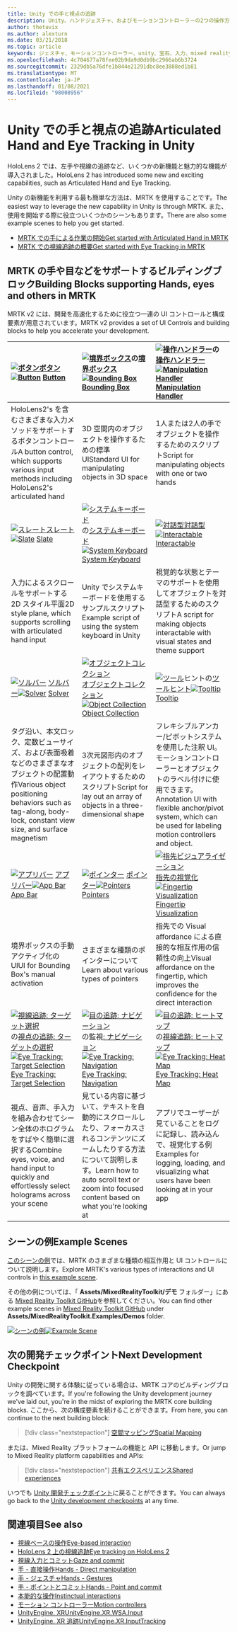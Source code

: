 ```yaml
---
title: Unity での手と視点の追跡
description: Unity、ハンドジェスチャ、およびモーションコントローラーの2つの操作方法について説明します。
author: thetuvix
ms.author: alexturn
ms.date: 03/21/2018
ms.topic: article
keywords: ジェスチャ、モーションコントローラー、unity、宝石、入力、mixed reality ヘッドセット、windows mixed reality ヘッドセット、virtual reality ヘッドセット、MRTK、Mixed Reality Toolkit
ms.openlocfilehash: 4c704677a78fee02b9da9d0db9bc2966ab6b3724
ms.sourcegitcommit: 2329db5a76dfe1b844e21291dbc8ee3888ed1b81
ms.translationtype: MT
ms.contentlocale: ja-JP
ms.lasthandoff: 01/08/2021
ms.locfileid: "98008956"
---
```

# <a name="articulated-hand-and-eye-tracking-in-unity"></a><span data-ttu-id="c659c-104">Unity での手と視点の追跡</span><span class="sxs-lookup"><span data-stu-id="c659c-104">Articulated Hand and Eye Tracking in Unity</span></span>

<span data-ttu-id="c659c-105">HoloLens 2 では、左手や視線の追跡など、いくつかの新機能と魅力的な機能が導入されました。</span><span class="sxs-lookup"><span data-stu-id="c659c-105">HoloLens 2 has introduced some new and exciting capabilities, such as Articulated Hand and Eye Tracking.</span></span>

<span data-ttu-id="c659c-106">Unity の新機能を利用する最も簡単な方法は、MRTK を使用することです。</span><span class="sxs-lookup"><span data-stu-id="c659c-106">The easiest way to leverage the new capability in Unity is through MRTK.</span></span> <span data-ttu-id="c659c-107">また、使用を開始する際に役立ついくつかのシーンもあります。</span><span class="sxs-lookup"><span data-stu-id="c659c-107">There are also some example scenes to help you get started.</span></span>

* [<span data-ttu-id="c659c-108">MRTK での手による作業の開始</span><span class="sxs-lookup"><span data-stu-id="c659c-108">Get started with Articulated Hand  in MRTK</span></span>](https://microsoft.github.io/MixedRealityToolkit-Unity/Documentation/Input/HandTracking.html)
* [<span data-ttu-id="c659c-109">MRTK での視線追跡の概要</span><span class="sxs-lookup"><span data-stu-id="c659c-109">Get started with Eye Tracking in MRTK</span></span>](https://microsoft.github.io/MixedRealityToolkit-Unity/Documentation/EyeTracking/EyeTracking_Main.html)

## <a name="building-blocks-supporting-hands-eyes-and-others-in-mrtk"></a><span data-ttu-id="c659c-110">MRTK の手や目などをサポートするビルディングブロック</span><span class="sxs-lookup"><span data-stu-id="c659c-110">Building Blocks supporting Hands, eyes and others in MRTK</span></span> 

<span data-ttu-id="c659c-111">MRTK v2 には、開発を高速化するために役立つ一連の UI コントロールと構成要素が用意されています。</span><span class="sxs-lookup"><span data-stu-id="c659c-111">MRTK v2 provides a set of UI Controls and building blocks to help you accelerate your development.</span></span>

|  <span data-ttu-id="c659c-112">[ ![ ボタン](images/MRTK_Button_Main.png)](https://microsoft.github.io/MixedRealityToolkit-Unity/Documentation/README_Button.html)[ボタン](https://microsoft.github.io/MixedRealityToolkit-Unity/Documentation/README_Button.html)</span><span class="sxs-lookup"><span data-stu-id="c659c-112">[![Button](images/MRTK_Button_Main.png)](https://microsoft.github.io/MixedRealityToolkit-Unity/Documentation/README_Button.html) [Button](https://microsoft.github.io/MixedRealityToolkit-Unity/Documentation/README_Button.html)</span></span> | <span data-ttu-id="c659c-113">[ ![ 境界ボックス](images/MRTK_BoundingBox_Main.png)](https://microsoft.github.io/MixedRealityToolkit-Unity/Documentation/README_BoundingBox.html)の[境界ボックス](https://microsoft.github.io/MixedRealityToolkit-Unity/Documentation/README_BoundingBox.html)</span><span class="sxs-lookup"><span data-stu-id="c659c-113">[![Bounding Box](images/MRTK_BoundingBox_Main.png)](https://microsoft.github.io/MixedRealityToolkit-Unity/Documentation/README_BoundingBox.html) [Bounding Box](https://microsoft.github.io/MixedRealityToolkit-Unity/Documentation/README_BoundingBox.html)</span></span> | <span data-ttu-id="c659c-114">[ ![ 操作ハンドラー](images/MRTK_Manipulation_Main.png)](https://microsoft.github.io/MixedRealityToolkit-Unity/Documentation/README_ManipulationHandler.html)の[操作ハンドラー](https://microsoft.github.io/MixedRealityToolkit-Unity/Documentation/README_ManipulationHandler.html)</span><span class="sxs-lookup"><span data-stu-id="c659c-114">[![Manipulation Handler](images/MRTK_Manipulation_Main.png)](https://microsoft.github.io/MixedRealityToolkit-Unity/Documentation/README_ManipulationHandler.html) [Manipulation Handler](https://microsoft.github.io/MixedRealityToolkit-Unity/Documentation/README_ManipulationHandler.html)</span></span> |
|:--- | :--- | :--- |
| <span data-ttu-id="c659c-115">HoloLens2's を含むさまざまな入力メソッドをサポートするボタンコントロール</span><span class="sxs-lookup"><span data-stu-id="c659c-115">A button control, which supports various input methods including HoloLens2's articulated hand</span></span> | <span data-ttu-id="c659c-116">3D 空間内のオブジェクトを操作するための標準 UI</span><span class="sxs-lookup"><span data-stu-id="c659c-116">Standard UI for manipulating objects in 3D space</span></span> | <span data-ttu-id="c659c-117">1人または2人の手でオブジェクトを操作するためのスクリプト</span><span class="sxs-lookup"><span data-stu-id="c659c-117">Script for manipulating objects with one or two hands</span></span> |
|  <span data-ttu-id="c659c-118">[ ![ スレート](images/MRTK_Slate_Main.png)](https://microsoft.github.io/MixedRealityToolkit-Unity/Documentation/README_Slate.html)[スレート](https://microsoft.github.io/MixedRealityToolkit-Unity/Documentation/README_Slate.html)</span><span class="sxs-lookup"><span data-stu-id="c659c-118">[![Slate](images/MRTK_Slate_Main.png)](https://microsoft.github.io/MixedRealityToolkit-Unity/Documentation/README_Slate.html) [Slate](https://microsoft.github.io/MixedRealityToolkit-Unity/Documentation/README_Slate.html)</span></span> | <span data-ttu-id="c659c-119">[ ![ システムキーボード](images/MRTK_SystemKeyboard_Main.png)](https://microsoft.github.io/MixedRealityToolkit-Unity/Documentation/README_SystemKeyboard.html)の[システムキーボード](https://microsoft.github.io/MixedRealityToolkit-Unity/Documentation/README_SystemKeyboard.html)</span><span class="sxs-lookup"><span data-stu-id="c659c-119">[![System Keyboard](images/MRTK_SystemKeyboard_Main.png)](https://microsoft.github.io/MixedRealityToolkit-Unity/Documentation/README_SystemKeyboard.html) [System Keyboard](https://microsoft.github.io/MixedRealityToolkit-Unity/Documentation/README_SystemKeyboard.html)</span></span> | <span data-ttu-id="c659c-120">[ ![ 対話型](images/InteractableExamples.png)](https://microsoft.github.io/MixedRealityToolkit-Unity/Documentation/README_Interactable.html)[対話型](https://microsoft.github.io/MixedRealityToolkit-Unity/Documentation/README_Interactable.html)</span><span class="sxs-lookup"><span data-stu-id="c659c-120">[![Interactable](images/InteractableExamples.png)](https://microsoft.github.io/MixedRealityToolkit-Unity/Documentation/README_Interactable.html) [Interactable](https://microsoft.github.io/MixedRealityToolkit-Unity/Documentation/README_Interactable.html)</span></span> |
| <span data-ttu-id="c659c-121">入力によるスクロールをサポートする2D スタイル平面</span><span class="sxs-lookup"><span data-stu-id="c659c-121">2D style plane, which supports scrolling with articulated hand input</span></span> | <span data-ttu-id="c659c-122">Unity でシステムキーボードを使用するサンプルスクリプト</span><span class="sxs-lookup"><span data-stu-id="c659c-122">Example script of using the system keyboard in Unity</span></span>  | <span data-ttu-id="c659c-123">視覚的な状態とテーマのサポートを使用してオブジェクトを対話型するためのスクリプト</span><span class="sxs-lookup"><span data-stu-id="c659c-123">A script for making objects interactable with visual states and theme support</span></span> |
|  <span data-ttu-id="c659c-124">[ ![ ソルバー](images/MRTK_Solver_Main.png)](https://microsoft.github.io/MixedRealityToolkit-Unity/Documentation/README_Solver.html) [ソルバー](https://microsoft.github.io/MixedRealityToolkit-Unity/Documentation/README_Solver.html)</span><span class="sxs-lookup"><span data-stu-id="c659c-124">[![Solver](images/MRTK_Solver_Main.png)](https://microsoft.github.io/MixedRealityToolkit-Unity/Documentation/README_Solver.html) [Solver](https://microsoft.github.io/MixedRealityToolkit-Unity/Documentation/README_Solver.html)</span></span> | <span data-ttu-id="c659c-125">[ ![ オブジェクトコレクション](images/MRTK_ObjectCollection_Main.png)](https://microsoft.github.io/MixedRealityToolkit-Unity/Documentation/README_ManipulationHandler.html)[オブジェクトコレクション](https://microsoft.github.io/MixedRealityToolkit-Unity/Documentation/README_ManipulationHandler.html)</span><span class="sxs-lookup"><span data-stu-id="c659c-125">[![Object Collection](images/MRTK_ObjectCollection_Main.png)](https://microsoft.github.io/MixedRealityToolkit-Unity/Documentation/README_ManipulationHandler.html) [Object Collection](https://microsoft.github.io/MixedRealityToolkit-Unity/Documentation/README_ManipulationHandler.html)</span></span> | <span data-ttu-id="c659c-126">[ ![ ツール](images/MRTK_Tooltip_Main.png)](https://microsoft.github.io/MixedRealityToolkit-Unity/Documentation/README_Tooltip.html)ヒントの[ツールヒント](https://microsoft.github.io/MixedRealityToolkit-Unity/Documentation/README_Tooltip.html)</span><span class="sxs-lookup"><span data-stu-id="c659c-126">[![Tooltip](images/MRTK_Tooltip_Main.png)](https://microsoft.github.io/MixedRealityToolkit-Unity/Documentation/README_Tooltip.html) [Tooltip](https://microsoft.github.io/MixedRealityToolkit-Unity/Documentation/README_Tooltip.html)</span></span> |
| <span data-ttu-id="c659c-127">タグ沿い、本文ロック、定数ビューサイズ、および表面吸着などのさまざまなオブジェクトの配置動作</span><span class="sxs-lookup"><span data-stu-id="c659c-127">Various object positioning behaviors such as tag-along, body-lock, constant view size, and surface magnetism</span></span> | <span data-ttu-id="c659c-128">3次元図形内のオブジェクトの配列をレイアウトするためのスクリプト</span><span class="sxs-lookup"><span data-stu-id="c659c-128">Script for lay out an array of objects in a three-dimensional shape</span></span> | <span data-ttu-id="c659c-129">フレキシブルアンカー/ピボットシステムを使用した注釈 UI。モーションコントローラーとオブジェクトのラベル付けに使用できます。</span><span class="sxs-lookup"><span data-stu-id="c659c-129">Annotation UI with flexible anchor/pivot system, which can be used for labeling motion controllers and object.</span></span> |
|  <span data-ttu-id="c659c-130">[ ![ アプリバー](images/MRTK_AppBar_Main.png)](https://microsoft.github.io/MixedRealityToolkit-Unity/Documentation/README_AppBar.html) [アプリバー](https://microsoft.github.io/MixedRealityToolkit-Unity/Documentation/README_AppBar.html)</span><span class="sxs-lookup"><span data-stu-id="c659c-130">[![App Bar](images/MRTK_AppBar_Main.png)](https://microsoft.github.io/MixedRealityToolkit-Unity/Documentation/README_AppBar.html) [App Bar](https://microsoft.github.io/MixedRealityToolkit-Unity/Documentation/README_AppBar.html)</span></span> | <span data-ttu-id="c659c-131">[ ![ ポインター](images/MRTK_Pointer_Main.png)](https://microsoft.github.io/MixedRealityToolkit-Unity/Documentation/Input/Pointers.html) [ポインター](https://microsoft.github.io/MixedRealityToolkit-Unity/Documentation/Input/Pointers.html)</span><span class="sxs-lookup"><span data-stu-id="c659c-131">[![Pointers](images/MRTK_Pointer_Main.png)](https://microsoft.github.io/MixedRealityToolkit-Unity/Documentation/Input/Pointers.html) [Pointers](https://microsoft.github.io/MixedRealityToolkit-Unity/Documentation/Input/Pointers.html)</span></span> | <span data-ttu-id="c659c-132">[ ![ 指先ビジュアライゼーション](images/MRTK_FingertipVisualization_Main.png)](https://microsoft.github.io/MixedRealityToolkit-Unity/Documentation/README_FingertipVisualization.html)[指先の視覚化](https://microsoft.github.io/MixedRealityToolkit-Unity/Documentation/README_FingertipVisualization.html)</span><span class="sxs-lookup"><span data-stu-id="c659c-132">[![Fingertip Visualization](images/MRTK_FingertipVisualization_Main.png)](https://microsoft.github.io/MixedRealityToolkit-Unity/Documentation/README_FingertipVisualization.html) [Fingertip Visualization](https://microsoft.github.io/MixedRealityToolkit-Unity/Documentation/README_FingertipVisualization.html)</span></span> |
| <span data-ttu-id="c659c-133">境界ボックスの手動アクティブ化の UI</span><span class="sxs-lookup"><span data-stu-id="c659c-133">UI for Bounding Box's manual activation</span></span> | <span data-ttu-id="c659c-134">さまざまな種類のポインターについて</span><span class="sxs-lookup"><span data-stu-id="c659c-134">Learn about various types of pointers</span></span> | <span data-ttu-id="c659c-135">指先での Visual affordance による直接的な相互作用の信頼性の向上</span><span class="sxs-lookup"><span data-stu-id="c659c-135">Visual affordance on the fingertip, which improves the confidence for the direct interaction</span></span> |
|  <span data-ttu-id="c659c-136">[ ![ 視線追跡: ターゲット選択](images/mrtk_et_targetselect.png)](https://microsoft.github.io/MixedRealityToolkit-Unity/Documentation/EyeTracking/EyeTracking_TargetSelection.html)の[視点の追跡: ターゲットの選択](https://microsoft.github.io/MixedRealityToolkit-Unity/Documentation/EyeTracking/EyeTracking_TargetSelection.html)</span><span class="sxs-lookup"><span data-stu-id="c659c-136">[![Eye Tracking: Target Selection](images/mrtk_et_targetselect.png)](https://microsoft.github.io/MixedRealityToolkit-Unity/Documentation/EyeTracking/EyeTracking_TargetSelection.html) [Eye Tracking: Target Selection](https://microsoft.github.io/MixedRealityToolkit-Unity/Documentation/EyeTracking/EyeTracking_TargetSelection.html)</span></span> | <span data-ttu-id="c659c-137">[ ![ 目の追跡: ナビゲーション](images/mrtk_et_navigation.png)](https://microsoft.github.io/MixedRealityToolkit-Unity/Documentation/EyeTracking/EyeTracking_Navigation.html)の監視[: ナビゲーション](https://microsoft.github.io/MixedRealityToolkit-Unity/Documentation/EyeTracking/EyeTracking_Navigation.html)</span><span class="sxs-lookup"><span data-stu-id="c659c-137">[![Eye Tracking: Navigation](images/mrtk_et_navigation.png)](https://microsoft.github.io/MixedRealityToolkit-Unity/Documentation/EyeTracking/EyeTracking_Navigation.html) [Eye Tracking: Navigation](https://microsoft.github.io/MixedRealityToolkit-Unity/Documentation/EyeTracking/EyeTracking_Navigation.html)</span></span> | <span data-ttu-id="c659c-138">[ ![ 目の追跡: ヒートマップ](images/mrtk_et_heatmaps.png)](https://microsoft.github.io/MixedRealityToolkit-Unity/Documentation/EyeTracking/EyeTracking_Visualization.html)の[視線追跡: ヒートマップ](https://microsoft.github.io/MixedRealityToolkit-Unity/Documentation/EyeTracking/EyeTracking_Visualization.html)</span><span class="sxs-lookup"><span data-stu-id="c659c-138">[![Eye Tracking: Heat Map](images/mrtk_et_heatmaps.png)](https://microsoft.github.io/MixedRealityToolkit-Unity/Documentation/EyeTracking/EyeTracking_Visualization.html) [Eye Tracking: Heat Map](https://microsoft.github.io/MixedRealityToolkit-Unity/Documentation/EyeTracking/EyeTracking_Visualization.html)</span></span> |
| <span data-ttu-id="c659c-139">視点、音声、手入力を組み合わせてシーン全体のホログラムをすばやく簡単に選択する</span><span class="sxs-lookup"><span data-stu-id="c659c-139">Combine eyes, voice, and hand input to quickly and effortlessly select holograms across your scene</span></span> | <span data-ttu-id="c659c-140">見ている内容に基づいて、テキストを自動的にスクロールしたり、フォーカスされるコンテンツにズームしたりする方法について説明します。</span><span class="sxs-lookup"><span data-stu-id="c659c-140">Learn how to auto scroll text or zoom into focused content based on what you're looking at</span></span>| <span data-ttu-id="c659c-141">アプリでユーザーが見ていることをログに記録し、読み込んで、視覚化する例</span><span class="sxs-lookup"><span data-stu-id="c659c-141">Examples for logging, loading, and visualizing what users have been looking at in your app</span></span> |

## <a name="example-scenes"></a><span data-ttu-id="c659c-142">シーンの例</span><span class="sxs-lookup"><span data-stu-id="c659c-142">Example Scenes</span></span>

<span data-ttu-id="c659c-143">[このシーンの例](https://microsoft.github.io/MixedRealityToolkit-Unity/Documentation/README_HandInteractionExamples.html)では、MRTK のさまざまな種類の相互作用と UI コントロールについて説明します。</span><span class="sxs-lookup"><span data-stu-id="c659c-143">Explore MRTK's various types of interactions and UI controls in [this example scene](https://microsoft.github.io/MixedRealityToolkit-Unity/Documentation/README_HandInteractionExamples.html).</span></span>

<span data-ttu-id="c659c-144">その他の例については、「 **Assets/MixedRealityToolkit/デモ** フォルダー」にある [Mixed Reality Toolkit GitHub](https://github.com/Microsoft/MixedRealityToolkit-Unity)を参照してください。</span><span class="sxs-lookup"><span data-stu-id="c659c-144">You can find  other example scenes in [Mixed Reality Toolkit GitHub](https://github.com/Microsoft/MixedRealityToolkit-Unity) under **Assets/MixedRealityToolkit.Examples/Demos** folder.</span></span>

<span data-ttu-id="c659c-145">[![シーンの例](images/MRTK_Examples.png)](https://microsoft.github.io/MixedRealityToolkit-Unity/Documentation/README_HandInteractionExamples.html)</span><span class="sxs-lookup"><span data-stu-id="c659c-145">[![Example Scene](images/MRTK_Examples.png)](https://microsoft.github.io/MixedRealityToolkit-Unity/Documentation/README_HandInteractionExamples.html)</span></span>

## <a name="next-development-checkpoint"></a><span data-ttu-id="c659c-146">次の開発チェックポイント</span><span class="sxs-lookup"><span data-stu-id="c659c-146">Next Development Checkpoint</span></span>

<span data-ttu-id="c659c-147">Unity の開発に関する体験に従っている場合は、MRTK コアのビルディングブロックを調べています。</span><span class="sxs-lookup"><span data-stu-id="c659c-147">If you're following the Unity development journey we've laid out, you're in the midst of exploring the MRTK core building blocks.</span></span> <span data-ttu-id="c659c-148">ここから、次の構成要素を続けることができます。</span><span class="sxs-lookup"><span data-stu-id="c659c-148">From here, you can continue to the next building block:</span></span>

> [!div class="nextstepaction"]
> [<span data-ttu-id="c659c-149">空間マッピング</span><span class="sxs-lookup"><span data-stu-id="c659c-149">Spatial Mapping</span></span>](spatial-mapping-in-unity.md)

<span data-ttu-id="c659c-150">または、Mixed Reality プラットフォームの機能と API に移動します。</span><span class="sxs-lookup"><span data-stu-id="c659c-150">Or jump to Mixed Reality platform capabilities and APIs:</span></span>

> [!div class="nextstepaction"]
> [<span data-ttu-id="c659c-151">共有エクスペリエンス</span><span class="sxs-lookup"><span data-stu-id="c659c-151">Shared experiences</span></span>](shared-experiences-in-unity.md)

<span data-ttu-id="c659c-152">いつでも [Unity 開発チェックポイント](unity-development-overview.md#2-core-building-blocks)に戻ることができます。</span><span class="sxs-lookup"><span data-stu-id="c659c-152">You can always go back to the [Unity development checkpoints](unity-development-overview.md#2-core-building-blocks) at any time.</span></span>

## <a name="see-also"></a><span data-ttu-id="c659c-153">関連項目</span><span class="sxs-lookup"><span data-stu-id="c659c-153">See also</span></span>

* [<span data-ttu-id="c659c-154">視線ベースの操作</span><span class="sxs-lookup"><span data-stu-id="c659c-154">Eye-based interaction</span></span>](../../design/eye-gaze-interaction.md)
* [<span data-ttu-id="c659c-155">HoloLens 2 上の視線追跡</span><span class="sxs-lookup"><span data-stu-id="c659c-155">Eye tracking on HoloLens 2</span></span>](../../design/eye-tracking.md)
* [<span data-ttu-id="c659c-156">視線入力とコミット</span><span class="sxs-lookup"><span data-stu-id="c659c-156">Gaze and commit</span></span>](../../design/gaze-and-commit.md)
* [<span data-ttu-id="c659c-157">手 - 直接操作</span><span class="sxs-lookup"><span data-stu-id="c659c-157">Hands - Direct manipulation</span></span>](../../design/direct-manipulation.md)
* [<span data-ttu-id="c659c-158">手 - ジェスチャ</span><span class="sxs-lookup"><span data-stu-id="c659c-158">Hands - Gestures</span></span>](../../design/gaze-and-commit.md#composite-gestures)
* [<span data-ttu-id="c659c-159">手 - ポイントとコミット</span><span class="sxs-lookup"><span data-stu-id="c659c-159">Hands - Point and commit</span></span>](../../design/point-and-commit.md)
* [<span data-ttu-id="c659c-160">本能的な操作</span><span class="sxs-lookup"><span data-stu-id="c659c-160">Instinctual interactions</span></span>](../../design/interaction-fundamentals.md)
* [<span data-ttu-id="c659c-161">モーション コントローラー</span><span class="sxs-lookup"><span data-stu-id="c659c-161">Motion controllers</span></span>](../../design/motion-controllers.md)
* [<span data-ttu-id="c659c-162">UnityEngine. XR</span><span class="sxs-lookup"><span data-stu-id="c659c-162">UnityEngine.XR.WSA.Input</span></span>](https://docs.unity3d.com/ScriptReference/XR.WSA.Input.InteractionManager.html)
* [<span data-ttu-id="c659c-163">UnityEngine. XR 追跡</span><span class="sxs-lookup"><span data-stu-id="c659c-163">UnityEngine.XR.InputTracking</span></span>](https://docs.unity3d.com/ScriptReference/XR.InputTracking.html)
